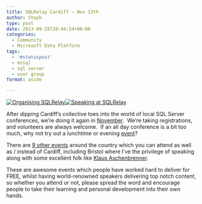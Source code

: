 ```yaml
---
title: SQLRelay Cardiff – Nov 13th
author: Steph
type: post
date: 2013-09-25T20:44:54+00:00
categories:
  - Community
  - Microsoft Data Platform
tags:
  - '#statuspost'
  - mssql
  - sql server
  - user group
format: aside

---
```

[![Organising SQLRelay][1]][2][![Speaking at SQLRelay][3]][2]
  
After dipping Cardiff&#8217;s collective toes into the world of local SQL Server conferences, we&#8217;re doing it again in <a title="Cardiff Agenda" href="http://www.sqlrelay.co.uk/" target="_blank">November</a>.  We&#8217;re taking registrations, and volunteers are always welcome.  If an all day conference is a bit too much, why not try out a lunchtime or evening <a title="CSSUG" href="http://www.meetup.com/Cardiff-SQL-Server-User-Group/" target="_blank">event</a>?

There are <a title="SQLRelay" href="http://www.sqlrelay.co.uk" target="_blank">9 other events</a> around the country which you can attend as well as / instead of Cardiff, including Bristol where I&#8217;ve the privilege of speaking along with some excellent folk like <a title="SQLPassion" href="http://www.sqlpassion.at/blog/" target="_blank">Klaus Aschenbrenner</a>.

These are awesome events which people have worked hard to deliver for FREE, whilst having world-renowned speakers delivering top notch content, so whether you attend or not, please spread the word and encourage people to take their learning and personal development into their own hands.

 [1]: http://www.sqlrelay.co.uk/images/SQLRelayOrganising.png
 [2]: http://sqlrelay.co.uk
 [3]: http://www.sqlrelay.co.uk/images/SQLRelaySpeaking.png